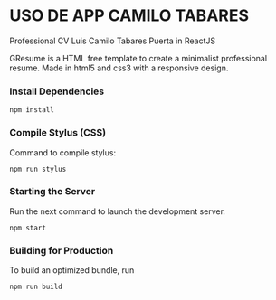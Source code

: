 # USO DE APP CAMILO TABARES
Professional CV Luis Camilo Tabares Puerta in ReactJS

GResume is a HTML free template to create a minimalist professional resume. Made in html5 and css3 with a responsive design.

### Install Dependencies
```
npm install
```

### Compile Stylus (CSS)
Command to compile stylus:
```
npm run stylus
```

### Starting the Server
Run the next command to launch the development server. 
```
npm start
```

### Building for Production
To build an optimized bundle, run
```
npm run build
```
